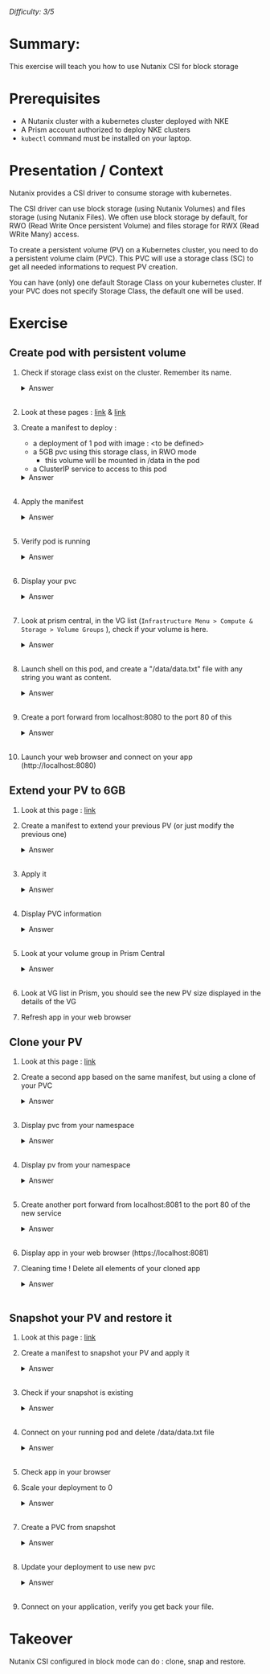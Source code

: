 _Difficulty: 3/5_

# Summary:

This exercise will teach you how to use Nutanix CSI for block storage

# Prerequisites

- A Nutanix cluster with a kubernetes cluster deployed with NKE
- A Prism account authorized to deploy NKE clusters
- `kubectl` command must be installed on your laptop.

# Presentation / Context

Nutanix provides a CSI driver to consume storage with kubernetes.

The CSI driver can use block storage (using Nutanix Volumes) and files storage (using Nutanix Files). We often use block storage by default, for RWO (Read Write Once persistent Volume) and files storage for RWX (Read WRite Many) access.

To create a persistent volume (PV) on a Kubernetes cluster, you need to do a persistent volume claim (PVC). This PVC will use a storage class (SC) to get all needed informations to request PV creation.

You can have (only) one default Storage Class on your kubernetes cluster. If your PVC does not specify Storage Class, the default one will be used.

# Exercise

## Create pod with persistent volume

1. Check if storage class exist on the cluster. Remember its name.
   <details>
   <summary>Answer</summary>

   > 1. Get kubeconfig file for your NKE cluster
   > 1. Then launch command `kubectl get storageclass` > <br>You shloud have this output :
   >    ```
   >    NAME                        PROVISIONER       RECLAIMPOLICY   VOLUMEBINDINGMODE   ALLOWVOLUMEEXPANSION   AGE
   >    nutanix-volumes (default)   csi.nutanix.com   Delete          Immediate           true                   32h
   >    ```
   > 1. Check it is the default storage class

   </details><br>

1. Look at these pages : [link](https://portal.nutanix.com/page/documents/details?targetId=CSI-Volume-Driver-v2_6:csi-csi-plugin-deploy-pvc-t.html) & [link](https://portal.nutanix.com/page/documents/details?targetId=CSI-Volume-Driver-v2_6:csi-csi-plugin-create-volume-claim-volumes-t.html)
1. Create a manifest to deploy :

   - a deployment of 1 pod with image : \<to be defined\>
   - a 5GB pvc using this storage class, in RWO mode
     - this volume will be mounted in /data in the pod
   - a ClusterIP service to access to this pod
   <details>
   <summary>Answer</summary>

   > ```yaml
   > ---
   > kind: PersistentVolumeClaim
   > apiVersion: v1
   > metadata:
   > name: my-pvc
   > spec:
   > accessModes:
   >    - ReadWriteOnce
   > resources:
   >    requests:
   >        storage: 5Gi
   > ---
   > apiVersion: apps/v1
   > kind: Deployment
   > metadata:
   > name: my-dep
   > labels:
   >    app: my-app
   > spec:
   > replicas: 1
   > selector:
   >    matchLabels:
   >    app: my-app
   > template:
   >    metadata:
   >    labels:
   >        app: my-app
   >    spec:
   >    containers:
   >    - name: my-cont
   >        image: gautierleblanc/nke-labs:latest
   >        imagePullPolicy: Always
   >        volumeMounts:
   >            - mountPath: /data
   >            name: mypvc
   >    volumes:
   >        - name: mypvc
   >        persistentVolumeClaim:
   >            claimName: my-pvc
   > ---
   > apiVersion: v1
   > kind: Service
   > metadata:
   > name: my-svc
   > spec:
   > selector:
   >    app: my-app
   > ports:
   >    - protocol: TCP
   >    port: 80
   >    targetPort: 80
   > ```
   >
   > </details><br>

1. Apply the manifest
   <details>
   <summary>Answer</summary>

   > 1. Create a namespace with the command `kubectl create ns <your namespace name>`
   > 1. Launch command `kubectl apply -f <your manifest file> -n <your namespace>`

   </details><br>

1. Verify pod is running
   <details>
   <summary>Answer</summary>

   > 1. Launch command `kubectl get pods -n <your namespace>` > <br>You shloud have this output :
   >    ```
   >    NAME                      READY   STATUS    RESTARTS   AGE
   >    my-dep-7c784c98c4-hd6kt   1/1     Running   0          3m24s
   >    ```
   > 1. Check your pod state. It sould be : `running`

   </details><br>

1. Display your pvc
   <details>
   <summary>Answer</summary>

   > 1. Launch command `kubectl get pvc -n <your namespace>` > <br>You shloud have this output :
   >    ```
   >    NAME     STATUS   VOLUME                                     CAPACITY   ACCESS MODES   STORAGECLASS      AGE
   >    my-pvc   Bound    pvc-1c6d3f88-d807-4f7b-94ae-24876b0f8ae7   5Gi        RWO            nutanix-volumes   4h15m
   >    ```
   > 1. Remember volume name

   </details><br>

1. Look at prism central, in the VG list (`Infrastructure Menu > Compute & Storage > Volume Groups` ), check if your volume is here.
   <details>
   <summary>Answer</summary>

   > You should be able to list it
   > <br>![Image 1](images/1.png?raw=true)

   </details><br>

1. Launch shell on this pod, and create a "/data/data.txt" file with any string you want as content.
   <details>
   <summary>Answer</summary>

   > 1. Launch command `kubectl exec -it <name of your pod> -n <your namespace> -- bash`
   > 1. In the shell, use command `echo "<your data here>" > /data/data.txt`
   > 1. Quit with `Ctrl+D`

   </details><br>

1. Create a port forward from localhost:8080 to the port 80 of this

   <details>
   <summary>Answer</summary>

   > 1. Launch command `kubectl port-forward services/<your service> 8080:80 -n <your namespace> --address 0.0.0.0`

   Note : as soon as you do a `Ctrl+C` to get your shell back, port-forwarding will be stopped. Do not forget to relaunch it when needed.

   </details><br>

1. Launch your web browser and connect on your app (http://localhost:8080)

## Extend your PV to 6GB

1. Look at this page : [link](https://portal.nutanix.com/page/documents/details?targetId=CSI-Volume-Driver-v2_6:csi-csi-plugin-expand-volume-t.html)
1. Create a manifest to extend your previous PV (or just modify the previous one)
   <details>
   <summary>Answer</summary>

   > ```yaml
   > kind: PersistentVolumeClaim
   > apiVersion: v1
   > metadata:
   > name: my-pvc
   > spec:
   > accessModes:
   >   - ReadWriteOnce
   > resources:
   >   requests:
   >     storage: 6Gi
   > ```

   </details><br>

1. Apply it
   <details>
   <summary>Answer</summary>

   > 1. Launch command `kubectl apply -f <your manifest file> -n <your namespace>`

   </details><br>

1. Display PVC information
   <details>
   <summary>Answer</summary>

   > 1. Launch command `kubectl get pvc -n <your namespace>`

   </details><br>

1. Look at your volume group in Prism Central
   <details>
   <summary>Answer</summary>

   > 1. Launch command `kubectl get pv <your pv name>`

   </details><br>

1. Look at VG list in Prism, you should see the new PV size displayed in the details of the VG
1. Refresh app in your web browser

## Clone your PV

1. Look at this page : [link](https://portal.nutanix.com/page/documents/details?targetId=CSI-Volume-Driver-v2_6:csi-csi-driver-clone-pvc-t.html)
1. Create a second app based on the same manifest, but using a clone of your PVC

   <details>
   <summary>Answer</summary>

   > ```yaml
   > apiVersion: v1
   > kind: PersistentVolumeClaim
   > metadata:
   > name: my-pvc-clone
   > spec:
   > dataSource:
   >    name: my-pvc
   >    kind: PersistentVolumeClaim
   > accessModes:
   >    - ReadWriteOnce
   > resources:
   >    requests:
   >    storage:  6Gi
   > ---
   > apiVersion: apps/v1
   > kind: Deployment
   > metadata:
   > name: my-dep-clone
   > labels:
   >    app: my-app-clone
   > spec:
   > replicas: 1
   > selector:
   >    matchLabels:
   >    app: my-app-clone
   > template:
   >    metadata:
   >    labels:
   >        app: my-app-clone
   >    spec:
   >    containers:
   >    - name: my-cont
   >        image: gautierleblanc/nke-labs:latest
   >        imagePullPolicy: Always
   >        volumeMounts:
   >            - mountPath: /data
   >            name: mypvc-clone
   >    volumes:
   >        - name: mypvc-clone
   >        persistentVolumeClaim:
   >            claimName: my-pvc-clone
   > ---
   > apiVersion: v1
   > kind: Service
   > metadata:
   > name: my-svc-app-clone
   > spec:
   > selector:
   >    app: my-app-clone
   > ports:
   >    - protocol: TCP
   >    port: 80
   >    targetPort: 80
   > ```

   </details><br>

1. Display pvc from your namespace
   <details>
   <summary>Answer</summary>

   > 1. Launch command `kubectl get pvc -n <your namespace>`
   > 1. You should see the new PVC displayed in the list

   </details><br>

1. Display pv from your namespace
   <details>
   <summary>Answer</summary>

   > 1. Launch command `kubectl get pv`
   > 1. You should see the new PV displayed in the list

   </details><br>

1. Create another port forward from localhost:8081 to the port 80 of the new service

   <details>
   <summary>Answer</summary>

   > 1. Launch command `kubectl port-forward services/<your service> 8081:80 -n <your namespace> --address 0.0.0.0`

   </details><br>

1. Display app in your web browser (https://localhost:8081)
1. Cleaning time ! Delete all elements of your cloned app
   <details>
   <summary>Answer</summary>

   > 1. Launch command `kubectl delete -f <path to your manifest> -n <your namespace>`

   </details><br>

## Snapshot your PV and restore it

1. Look at this page : [link](https://portal.nutanix.com/page/documents/details?targetId=CSI-Volume-Driver-v2_6:csi-csi-driver-create-snapshot-c.html)
1. Create a manifest to snapshot your PV and apply it
   <details>
   <summary>Answer</summary>

   > 1. Create a manifest to create a snapshot class. Warning, your secret name can be different, check this point first.
   >    ```yaml
   >    apiVersion: snapshot.storage.k8s.io/v1
   >    kind: VolumeSnapshotClass
   >    metadata:
   >    name: nutanix-volume-snapshot-class
   >    driver: csi.nutanix.com
   >    parameters:
   >    storageType: NutanixVolumes
   >    csi.storage.k8s.io/snapshotter-secret-name: ntnx-secret
   >    csi.storage.k8s.io/snapshotter-secret-namespace: kube-system
   >    deletionPolicy: Delete
   >    ```
   > 1. Apply it with command `kubectl apply -f <your maninifest file> -n <your namespace>`
   > 1. Create another manifest to clone your 1st pvc
   >    ```yaml
   >    apiVersion: snapshot.storage.k8s.io/v1
   >    kind: VolumeSnapshot
   >    metadata:
   >    name: my-snapshot
   >    spec:
   >    volumeSnapshotClassName: nutanix-volume-snapshot-class
   >    source:
   >      persistentVolumeClaimName: my-pvc
   >    ```
   > 1. Apply it with command `kubectl apply -f <your maninifest file> -n <your namespace>`

   </details><br>

1. Check if your snapshot is existing
   <details>
   <summary>Answer</summary>

   > 1. Launch command `kubectl get volumesnapshots -n <your namespace>`
   > 1. It should have "ReadyToUse" information to `true`

   </details><br>

1. Connect on your running pod and delete /data/data.txt file
   <details>
   <summary>Answer</summary>

   > 1. Launch command `kubectl exec -it <name of your pod> -n <your namespace> -- bash`
   > 1. In the shell, use command `rm /data/data.txt`
   > 1. Quit with `Ctrl+D`

   </details><br>

1. Check app in your browser
1. Scale your deployment to 0
   <details>
   <summary>Answer</summary>

   > 1. Launch command `kubectl scale deployment <your deployment name> --replicas 0 -n <your namespace>`

   </details><br>

1. Create a PVC from snapshot
   <details>
   <summary>Answer</summary>

   > 1. Create this manifest
   >    ```yaml
   >    apiVersion: v1
   >    kind: PersistentVolumeClaim
   >    metadata:
   >    name: my-pcv-from-snap
   >    spec:
   >    dataSource:
   >      name: my-snapshot
   >      kind: VolumeSnapshot
   >      apiGroup: snapshot.storage.k8s.io
   >    accessModes:
   >      - ReadWriteOnce
   >    resources:
   >      requests:
   >        storage: 6Gi
   >    ```
   > 1. Launch command `kubectl apply -f <your manifest> -n <your namespace>`

   </details><br>

1. Update your deployment to use new pvc
   <details>
   <summary>Answer</summary>

   > 1. Edit your deployment manifiest, and change pvc name
   > 1. Apply the new manifest
   > 1. Pod should be recreated
   > 1. Wait for running state

   </details><br>

1. Connect on your application, verify you get back your file.

# Takeover

Nutanix CSI configured in block mode can do : clone, snap and restore.
